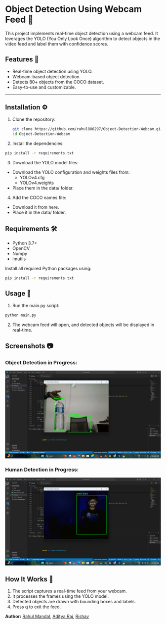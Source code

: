 # Object Detection Using Webcam Feed 🎥

This project implements real-time object detection using a webcam feed. It leverages the YOLO (You Only Look Once) algorithm to detect objects in the video feed and label them with confidence scores.

## Features 🌟
- Real-time object detection using YOLO.
- Webcam-based object detection.
- Detects 80+ objects from the COCO dataset.
- Easy-to-use and customizable.

---

## Installation ⚙️

1. Clone the repository:
   ```bash
   git clone https://github.com/rahul886297/Object-Detection-Webcam.git
   cd Object-Detection-Webcam

2. Install the dependencies:

```bash
pip install -r requirements.txt
```
3. Download the YOLO model files:

- Download the YOLO configuration and weights files from:
  - YOLOv4.cfg
  - YOLOv4.weights
- Place them in the data/ folder.

4. Add the COCO names file:

- Download it from here.
- Place it in the data/ folder.

## Requirements 🛠️
- Python 3.7+
- OpenCV
- Numpy
- imutils

Install all required Python packages using:

```bash
pip install -r requirements.txt
```

## Usage 🚀
1. Run the main.py script:
```bash
python main.py
```
2. The webcam feed will open, and detected objects will be displayed in real-time.

## Screenshots 📷
### Object Detection in Progress:
![Detection in Progress](Assets/Screenshot_1.png)
### Human Detection in Progress:
![Human Detection in Progress](Assets/Screenshot_2.png)

## How It Works 🤔
1. The script captures a real-time feed from your webcam.
2. It processes the frames using the YOLO model.
3. Detected objects are drawn with bounding boxes and labels.
4. Press q to exit the feed.


**Author:** [Rahul Mandal](https://github.com/rahul886297), [Aditya Raj](https://github.com/Trigger280),  [Rishav](https://github.com/rishav0821)
